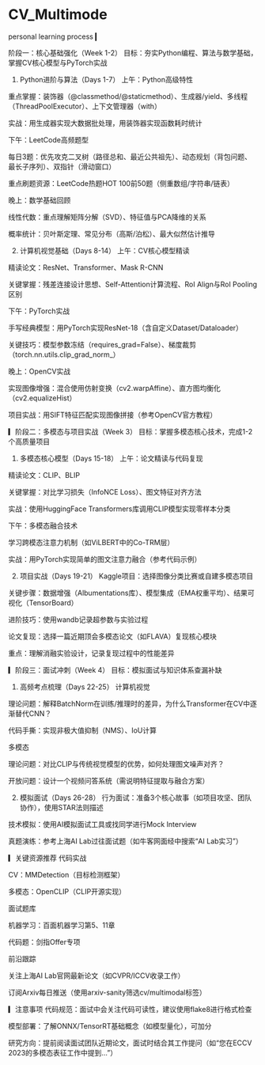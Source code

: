 # CV_Multimode
personal learning process
▎

阶段一：核心基础强化（Week 1-2）
目标：夯实Python编程、算法与数学基础，掌握CV核心模型与PyTorch实战

1. Python进阶与算法（Days 1-7）
上午：Python高级特性

重点掌握：装饰器（@classmethod/@staticmethod）、生成器/yield、多线程（ThreadPoolExecutor）、上下文管理器（with）

实战：用生成器实现大数据批处理，用装饰器实现函数耗时统计

下午：LeetCode高频题型

每日3题：优先攻克二叉树（路径总和、最近公共祖先）、动态规划（背包问题、最长子序列）、双指针（滑动窗口）

重点刷题资源：LeetCode热题HOT 100前50题（侧重数组/字符串/链表）

晚上：数学基础回顾

线性代数：重点理解矩阵分解（SVD）、特征值与PCA降维的关系

概率统计：贝叶斯定理、常见分布（高斯/泊松）、最大似然估计推导

2. 计算机视觉基础（Days 8-14）
上午：CV核心模型精读

精读论文：ResNet、Transformer、Mask R-CNN

关键掌握：残差连接设计思想、Self-Attention计算流程、RoI Align与RoI Pooling区别

下午：PyTorch实战

手写经典模型：用PyTorch实现ResNet-18（含自定义Dataset/Dataloader）

关键技巧：模型参数冻结（requires_grad=False）、梯度裁剪（torch.nn.utils.clip_grad_norm_）

晚上：OpenCV实战

实现图像增强：混合使用仿射变换（cv2.warpAffine）、直方图均衡化（cv2.equalizeHist）

项目实战：用SIFT特征匹配实现图像拼接（参考OpenCV官方教程）

▎阶段二：多模态与项目实战（Week 3）
目标：掌握多模态核心技术，完成1-2个高质量项目

1. 多模态核心模型（Days 15-18）
上午：论文精读与代码复现

精读论文：CLIP、BLIP

关键掌握：对比学习损失（InfoNCE Loss）、图文特征对齐方法

实战：使用HuggingFace Transformers库调用CLIP模型实现零样本分类

下午：多模态融合技术

学习跨模态注意力机制（如ViLBERT中的Co-TRM层）

实战：用PyTorch实现简单的图文注意力融合（参考代码示例）

2. 项目实战（Days 19-21）
Kaggle项目：选择图像分类比赛或自建多模态项目

关键步骤：数据增强（Albumentations库）、模型集成（EMA权重平均）、结果可视化（TensorBoard）

进阶技巧：使用wandb记录超参数与实验过程

论文复现：选择一篇近期顶会多模态论文（如FLAVA）复现核心模块

重点：理解消融实验设计，记录复现过程中的性能差异

▎阶段三：面试冲刺（Week 4）
目标：模拟面试与知识体系查漏补缺

1. 高频考点梳理（Days 22-25）
计算机视觉

理论问题：解释BatchNorm在训练/推理时的差异，为什么Transformer在CV中逐渐替代CNN？

代码手撕：实现非极大值抑制（NMS）、IoU计算

多模态

理论问题：对比CLIP与传统视觉模型的优势，如何处理图文噪声对齐？

开放问题：设计一个视频问答系统（需说明特征提取与融合方案）

2. 模拟面试（Days 26-28）
行为面试：准备3个核心故事（如项目攻坚、团队协作），使用STAR法则描述

技术模拟：使用AI模拟面试工具或找同学进行Mock Interview

真题演练：参考上海AI Lab过往面试题（如牛客网面经中搜索“AI Lab实习”）

▎关键资源推荐
代码实战

CV：MMDetection（目标检测框架）

多模态：OpenCLIP（CLIP开源实现）

面试题库

机器学习：百面机器学习第5、11章

代码题：剑指Offer专项

前沿跟踪

关注上海AI Lab官网最新论文（如CVPR/ICCV收录工作）

订阅Arxiv每日推送（使用arxiv-sanity筛选cv/multimodal标签）

▎注意事项
代码规范：面试中会关注代码可读性，建议使用flake8进行格式检查

模型部署：了解ONNX/TensorRT基础概念（如模型量化），可加分

研究方向：提前阅读面试团队近期论文，面试时结合其工作提问（如“您在ECCV 2023的多模态表征工作中提到...”）
